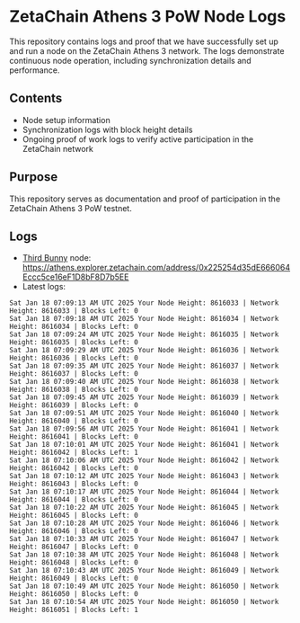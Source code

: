 # ZetaChain Athens 3 PoW Node Logs
This repository contains logs and proof that we have successfully set up and run a node on the ZetaChain Athens 3 network. The logs demonstrate continuous node operation, including synchronization details and performance.

## Contents
- Node setup information
- Synchronization logs with block height details
- Ongoing proof of work logs to verify active participation in the ZetaChain network

## Purpose
This repository serves as documentation and proof of participation in the ZetaChain Athens 3 PoW testnet.

## Logs

- [Third Bunny](https://thirdbunny.xyz/) node: https://athens.explorer.zetachain.com/address/0x225254d35dE666064Eccc5ce16eF1D8bF8D7b5EE
- Latest logs:
```
Sat Jan 18 07:09:13 AM UTC 2025 Your Node Height: 8616033 | Network Height: 8616033 | Blocks Left: 0
Sat Jan 18 07:09:18 AM UTC 2025 Your Node Height: 8616034 | Network Height: 8616034 | Blocks Left: 0
Sat Jan 18 07:09:24 AM UTC 2025 Your Node Height: 8616035 | Network Height: 8616035 | Blocks Left: 0
Sat Jan 18 07:09:29 AM UTC 2025 Your Node Height: 8616036 | Network Height: 8616036 | Blocks Left: 0
Sat Jan 18 07:09:35 AM UTC 2025 Your Node Height: 8616037 | Network Height: 8616037 | Blocks Left: 0
Sat Jan 18 07:09:40 AM UTC 2025 Your Node Height: 8616038 | Network Height: 8616038 | Blocks Left: 0
Sat Jan 18 07:09:45 AM UTC 2025 Your Node Height: 8616039 | Network Height: 8616039 | Blocks Left: 0
Sat Jan 18 07:09:51 AM UTC 2025 Your Node Height: 8616040 | Network Height: 8616040 | Blocks Left: 0
Sat Jan 18 07:09:56 AM UTC 2025 Your Node Height: 8616041 | Network Height: 8616041 | Blocks Left: 0
Sat Jan 18 07:10:01 AM UTC 2025 Your Node Height: 8616041 | Network Height: 8616042 | Blocks Left: 1
Sat Jan 18 07:10:06 AM UTC 2025 Your Node Height: 8616042 | Network Height: 8616042 | Blocks Left: 0
Sat Jan 18 07:10:12 AM UTC 2025 Your Node Height: 8616043 | Network Height: 8616043 | Blocks Left: 0
Sat Jan 18 07:10:17 AM UTC 2025 Your Node Height: 8616044 | Network Height: 8616044 | Blocks Left: 0
Sat Jan 18 07:10:22 AM UTC 2025 Your Node Height: 8616045 | Network Height: 8616045 | Blocks Left: 0
Sat Jan 18 07:10:28 AM UTC 2025 Your Node Height: 8616046 | Network Height: 8616046 | Blocks Left: 0
Sat Jan 18 07:10:33 AM UTC 2025 Your Node Height: 8616047 | Network Height: 8616047 | Blocks Left: 0
Sat Jan 18 07:10:38 AM UTC 2025 Your Node Height: 8616048 | Network Height: 8616048 | Blocks Left: 0
Sat Jan 18 07:10:43 AM UTC 2025 Your Node Height: 8616049 | Network Height: 8616049 | Blocks Left: 0
Sat Jan 18 07:10:49 AM UTC 2025 Your Node Height: 8616050 | Network Height: 8616050 | Blocks Left: 0
Sat Jan 18 07:10:54 AM UTC 2025 Your Node Height: 8616050 | Network Height: 8616051 | Blocks Left: 1
```
